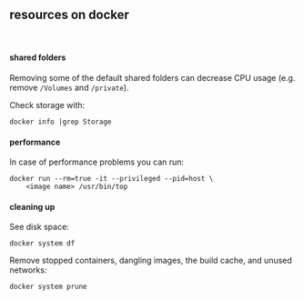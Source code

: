 ## resources on docker 

<br>

#### shared folders

Removing some of the default shared folders can decrease CPU usage (e.g. remove `/Volumes` and `/private`). 

Check storage with:

```
docker info |grep Storage
```

#### performance

In case of performance problems you can run:

```
docker run --rm=true -it --privileged --pid=host \
    <image name> /usr/bin/top
```

#### cleaning up

See disk space:

```
docker system df
```


Remove stopped containers, dangling images, the build cache, and unused networks:

```
docker system prune
```



